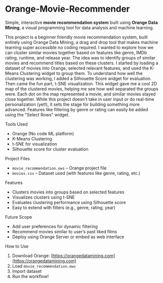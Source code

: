 # Orange-Movie-Recommender
Simple, interactive **movie recommendation system** built using **Orange Data Mining**, a visual programming tool for data analysis and machine learning.

This project is a beginner friendly movie recommendation system, built entirely using Orange Data Mining, a drag and drop tool that makes machine learning super accessible no coding required.
I wanted to explore how we can cluster similar movies together based on features like genre, IMDb rating, runtime, and release year. The idea was to identify groups of similar movies and recommend titles based on these clusters.
I started by loading a dataset of movies into Orange, selected relevant features, and used the K-Means Clustering widget to group them. To understand how well the clustering was working, I added a Silhouette Score widget for evaluation.
Then came the fun part, t-SNE visualization. This widget gave me a cool 2D map of the clustered movies, helping me see how well separated the groups were. Each dot on the map represented a movie, and similar movies stayed close together.
While this project doesn't take in user input or do real-time personalization (yet!), it sets the stage for building something more advanced. Features like filtering by genre or rating can easily be added using the "Select Rows" widget.

Tools Used
- Orange (No code ML platform)
- K-Means Clustering
- t-SNE for visualization
- Silhouette score for cluster evaluation

Project Files
- `movie_recommendation.ows` – Orange project file
- `movies.csv` – Dataset used (with features like genre, rating, etc.)

Features
- Clusters movies into groups based on selected features
- Visualizes clusters using t-SNE
- Evaluates clustering performance using Silhouette score
- Easy to extend with filters (e.g., genre, rating, year)

Future Scope
- Add user preferences for dynamic filtering
- Recommend movies similar to user’s past liked films
- Deploy using Orange Server or embed as web interface

How to Use
1. Download Orange: [https://orangedatamining.com](https://orangedatamining.com)
2. Load `movie_recommendation.ows`
3. Import dataset
4. Run the workflow!
